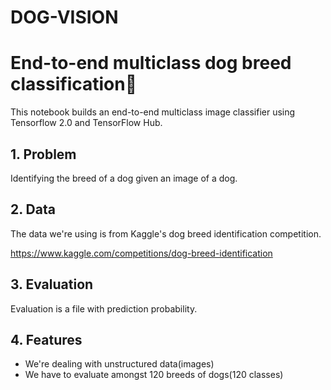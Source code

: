# DOG-VISION

# End-to-end multiclass dog breed classification🐶

This notebook builds an end-to-end multiclass image classifier using Tensorflow 2.0 and TensorFlow Hub.

## 1. Problem
Identifying the breed of a dog given an image of a dog.

## 2. Data
The data we're using is from Kaggle's dog breed identification competition.

https://www.kaggle.com/competitions/dog-breed-identification

## 3. Evaluation

Evaluation is a file with prediction probability.

## 4. Features

* We're dealing with unstructured data(images)
* We have to evaluate amongst 120 breeds of dogs(120 classes)

